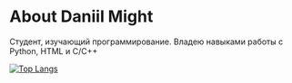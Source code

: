 # About Daniil Might

Студент, изучающий программирование. Владею навыками работы с Python, HTML и C/C++

[![Top Langs](https://github-readme-stats.vercel.app/api/top-langs/?username=daniilmight&layout=donut-vertical&ru)](https://github.com/anuraghazra/github-readme-stats)
